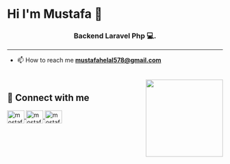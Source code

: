 <h1>Hi I'm Mustafa 👋 </h1>

<h3 align="center">Backend Laravel Php 💻.</h3>
<hr>


- 📫 How to reach me **mustafahelal578@gmail.com**


<br>

<img align="right" src="https://user-images.githubusercontent.com/63050133/156676671-d5b2e362-97d4-4404-9447-dd71ddfea82f.gif" width = 180px/>

## 📩 Connect with me
<p align="left">
  
<a href="https://www.linkedin.com/in/mustafa-helal-02496a2b3" target="blank">
<img align="center" src="https://raw.githubusercontent.com/rahuldkjain/github-profile-readme-generator/master/src/images/icons/Social/linked-in-alt.svg" alt="mostafa elnemr" height="30" width="40" />
</a>

  
<a href="https://www.facebook.com/MuZ.tafa28?mibextid=ZbWKwL" target="blank">
<img align="center" src="https://raw.githubusercontent.com/rahuldkjain/github-profile-readme-generator/master/src/images/icons/Social/facebook.svg" alt="mostafaelnemr" height="30" width="40" />
</a>

<a href="https://wa.me/qr/DRZICERKVJ36B1" target="blank">
<img align="center" src="https://raw.githubusercontent.com/rahuldkjain/github-profile-readme-generator/master/src/images/icons/Social/whatsapp.svg" alt="mostafaelnmer" height="30" width="40" />
</a> 

</p>




<!---
Mustafa-Helal/Mustafa-Helal is a ✨ special ✨ repository because its `README.md` (this file) appears on your GitHub profile.
You can click the Preview link to take a look at your changes.
--->
